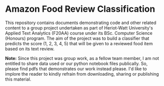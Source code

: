 # Amazon Food Review Classification

This repository contains documents demonstrating code and other related content to a group project undertaken as part of Heriot-Watt University's Applied Text Analytics (F20AA) course under its BSc. Computer Science (Honours) program. The aim of the project was to build a classifier that predicts the score (1, 2, 3, 4, 5) that will be given to a reviewed food item based on its text review. 

**Note:** Since this project was group work, as a fellow team member, I am not entitled to share data used or our python notebook files publically. So, please find pdfs that demonstrates our work instead please. I'd like to implore the reader to kindly refrain from downloading, sharing or publishing this material.
